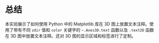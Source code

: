 # 总结

本实验展示了如何使用 Python 中的 Matplotlib 库在 3D 图上放置文本注释。使用了带有不同 `zdir` 值和 `color` 关键字的 `~.Axes3D.text` 函数以及 `.text2D` 函数在 3D 图中放置文本注释。还对 3D 图的显示区域和标签进行了定制。
